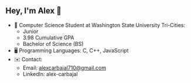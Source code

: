 ## Hey, I'm Alex 👋

* 🏫 Computer Science Student at Washington State University Tri-Cities:
    * Junior
    * 3.98 Cumulative GPA
    * Bachelor of Science (BS)
* 🖥️ Programming Languages: C, C++, JavaScript
* ✉️ Contact:
    * Email: alexcarbajal710@gmail.com
    * LinkedIn: alex-carbajal
<!--
**alex-sir/alex-sir** is a ✨ _special_ ✨ repository because its `README.md` (this file) appears on your GitHub profile.

Here are some ideas to get you started:

- 🔭 I’m currently working on ...
- 🌱 I’m currently learning ...
- 👯 I’m looking to collaborate on ...
- 🤔 I’m looking for help with ...
- 💬 Ask me about ...
- 📫 How to reach me: ...
- 😄 Pronouns: ...
- ⚡ Fun fact: ...
-->
